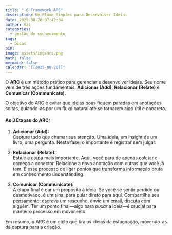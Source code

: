 ```yaml
---
title: " O Framework ARC"
description: Um Fluxo Simples para Desenvolver Ideias
date: 2025-08-20 07:42:04
author: Val
categories:
  - gestão de conhecimento
tags:
  - Dicas
pin:
image: assets/img/arc.png
math: false
mermaid: false
calendar: "[[2025-08-20]]"
---
```


O **ARC** é um método prático para gerenciar e desenvolver ideias. Seu nome vem de três ações fundamentais: **Adicionar (Add)**, **Relacionar (Relate)** e **Comunicar (Communicate)**.

O objetivo do ARC é evitar que ideias boas fiquem paradas em anotações soltas, guiando-as por um fluxo natural até se tornarem algo útil e concreto.

#### **As 3 Etapas do ARC:**

1. **Adicionar (Add):**  
    Capture tudo que chamar sua atenção. Uma ideia, um insight de um livro, uma pergunta. Nesta fase, o importante é registrar sem julgar.
    
2. **Relacionar (Relate):**  
    Esta é a etapa mais importante. Aqui, você para de apenas coletar e começa a conectar. Relacione a nova anotação com outras que você já tem. É esse processo de ligar pontos que transforma informação bruta em conhecimento understanding.
    
3. **Comunicar (Communicate):**  
    A etapa final é dar um propósito à ideia. Se você se sentir perdido ou desmotivado, é um sinal para pular direto para aqui. Compartilhe seu pensamento: escreva um rascunho, envie um email, discuta com alguém. Ter um ponto final—algo para _puxar_ a ideia—é crucial para manter o processo em movimento.
    

Em resumo, o ARC é um ciclo que tira as ideias da estagnação, movendo-as da captura para a criação.

 








